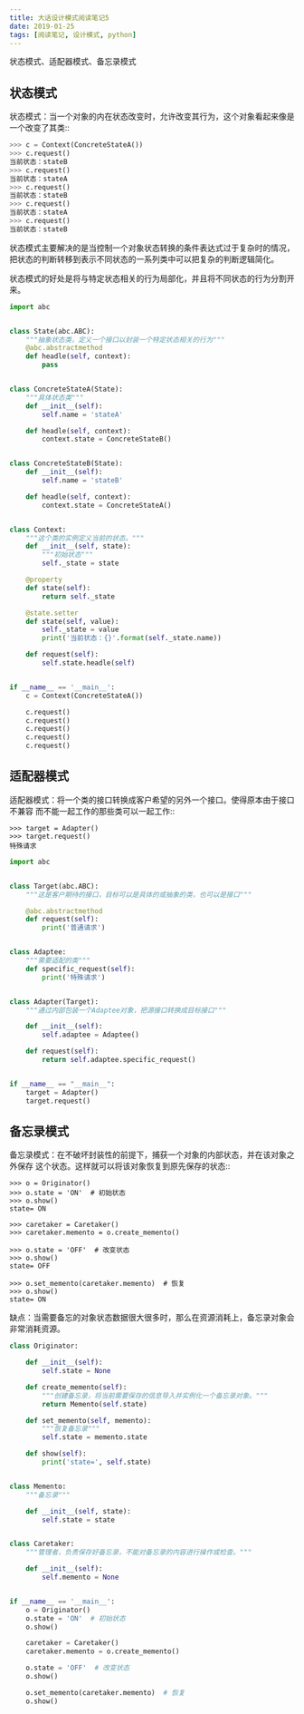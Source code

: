 ```yaml
---
title: 大话设计模式阅读笔记5
date: 2019-01-25
tags: [阅读笔记, 设计模式, python]
---
```


状态模式、适配器模式、备忘录模式


## 状态模式

状态模式：当一个对象的内在状态改变时，允许改变其行为，这个对象看起来像是一个改变了其类::

```python
>>> c = Context(ConcreteStateA())
>>> c.request()
当前状态：stateB
>>> c.request()
当前状态：stateA
>>> c.request()
当前状态：stateB
>>> c.request()
当前状态：stateA
>>> c.request()
当前状态：stateB
```

状态模式主要解决的是当控制一个对象状态转换的条件表达式过于复杂时的情况，把状态的判断转移到表示不同状态的一系列类中可以把复杂的判断逻辑简化。

状态模式的好处是将与特定状态相关的行为局部化，并且将不同状态的行为分割开来。

<!--more-->

```python
import abc


class State(abc.ABC):
    """抽象状态类，定义一个接口以封装一个特定状态相关的行为"""
    @abc.abstractmethod
    def headle(self, context):
        pass


class ConcreteStateA(State):
    """具体状态类"""
    def __init__(self):
        self.name = 'stateA'

    def headle(self, context):
        context.state = ConcreteStateB()


class ConcreteStateB(State):
    def __init__(self):
        self.name = 'stateB'

    def headle(self, context):
        context.state = ConcreteStateA()


class Context:
    """这个类的实例定义当前的状态。"""
    def __init__(self, state):
        """初始状态"""
        self._state = state

    @property
    def state(self):
        return self._state

    @state.setter
    def state(self, value):
        self._state = value
        print('当前状态：{}'.format(self._state.name))

    def request(self):
        self.state.headle(self)


if __name__ == '__main__':
    c = Context(ConcreteStateA())

    c.request()
    c.request()
    c.request()
    c.request()
    c.request()
```

## 适配器模式

适配器模式：将一个类的接口转换成客户希望的另外一个接口。使得原本由于接口不兼容
而不能一起工作的那些类可以一起工作::

    >>> target = Adapter()
    >>> target.request()
    特殊请求

```python
import abc


class Target(abc.ABC):
    """这是客户期待的接口，目标可以是具体的或抽象的类，也可以是接口"""

    @abc.abstractmethod
    def request(self):
        print('普通请求')


class Adaptee:
    """需要适配的类"""
    def specific_request(self):
        print('特殊请求')


class Adapter(Target):
    """通过内部包装一个Adaptee对象，把源接口转换成目标接口"""

    def __init__(self):
        self.adaptee = Adaptee()

    def request(self):
        return self.adaptee.specific_request()


if __name__ == "__main__":
    target = Adapter()
    target.request()
```

## 备忘录模式

备忘录模式：在不破坏封装性的前提下，捕获一个对象的内部状态，并在该对象之外保存
这个状态。这样就可以将该对象恢复到原先保存的状态::

    >>> o = Originator()
    >>> o.state = 'ON'  # 初始状态
    >>> o.show()
    state= ON

    >>> caretaker = Caretaker()
    >>> caretaker.memento = o.create_memento()

    >>> o.state = 'OFF'  # 改变状态
    >>> o.show()
    state= OFF

    >>> o.set_memento(caretaker.memento)  # 恢复
    >>> o.show()
    state= ON

缺点：当需要备忘的对象状态数据很大很多时，那么在资源消耗上，备忘录对象会非常消耗资源。

``` python
class Originator:

    def __init__(self):
        self.state = None

    def create_memento(self):
        """创建备忘录，将当前需要保存的信息导入并实例化一个备忘录对象。"""
        return Memento(self.state)

    def set_memento(self, memento):
        """恢复备忘录"""
        self.state = memento.state

    def show(self):
        print('state=', self.state)


class Memento:
    """备忘录"""

    def __init__(self, state):
        self.state = state


class Caretaker:
    """管理者，负责保存好备忘录，不能对备忘录的内容进行操作或检查。"""

    def __init__(self):
        self.memento = None


if __name__ == '__main__':
    o = Originator()
    o.state = 'ON'  # 初始状态
    o.show()

    caretaker = Caretaker()
    caretaker.memento = o.create_memento()

    o.state = 'OFF'  # 改变状态
    o.show()

    o.set_memento(caretaker.memento)  # 恢复
    o.show()
```
